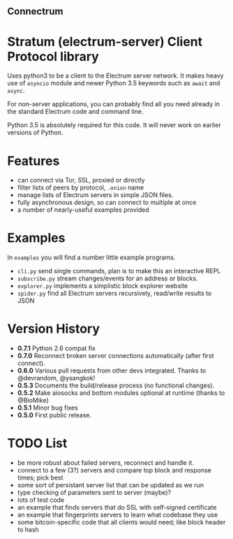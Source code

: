 Connectrum
----------

Stratum (electrum-server) Client Protocol library
=================================================

Uses python3 to be a client to the Electrum server network. It makes heavy use of
`asyncio` module and newer Python 3.5 keywords such as `await` and `async`.

For non-server applications, you can probably find all you need
already in the standard Electrum code and command line.

Python 3.5 is absolutely required for this code. It will never work
on earlier versions of Python.


Features
========

- can connect via Tor, SSL, proxied or directly
- filter lists of peers by protocol, `.onion` name
- manage lists of Electrum servers in simple JSON files.
- fully asynchronous design, so can connect to multiple at once
- a number of nearly-useful examples provided

Examples
========

In `examples` you will find a number little example programs.

- `cli.py` send single commands, plan is to make this an interactive REPL
- `subscribe.py` stream changes/events for an address or blocks.
- `explorer.py` implements a simplistic block explorer website
- `spider.py` find all Electrum servers recursively, read/write results to JSON

Version History
===============

- **0.7.1** Python 2.6 compat fix
- **0.7.0** Reconnect broken server connections automatically (after first connect).
- **0.6.0** Various pull requests from other devs integrated. Thanks to @devrandom, @ysangkok!
- **0.5.3** Documents the build/release process (no functional changes).
- **0.5.2** Make aiosocks and bottom modules optional at runtime (thanks to @BioMike)
- **0.5.1** Minor bug fixes
- **0.5.0** First public release.


TODO List
=========

- be more robust about failed servers, reconnect and handle it.
- connect to a few (3?) servers and compare top block and response times; pick best
- some sort of persistant server list that can be updated as we run
- type checking of parameters sent to server (maybe)?
- lots of test code
- an example that finds servers that do SSL with self-signed certificate
- an example that fingerprints servers to learn what codebase they use
- some bitcoin-specific code that all clients would need; like block header to hash

